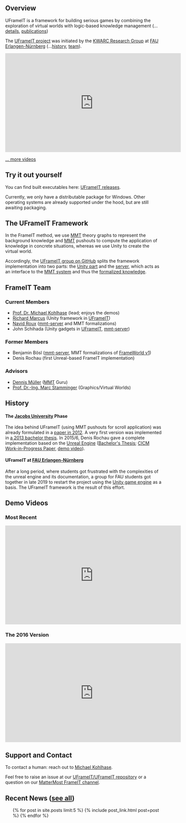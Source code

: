 ## Overview

UFrameIT is a framework for building serious games by combining the exploration of virtual
worlds with logic-based knowledge management (... [details](#the-uframeit-framework), [publications](https://kwarc.github.io/bibs/frameit/))

The [UFrameIT project](https://kwarc.info/systems/frameit) was initiated by the [KWARC Research Group](https://kwarc.info) at
[FAU Erlangen-Nürnberg](https://fau.de) (...[history](#history), [team](#frameit-team)). 

<iframe width="560" height="315" src="https://www.youtube.com/embed/98D2PYgflPw" frameborder="0" allow="accelerometer; autoplay; encrypted-media; gyroscope; picture-in-picture" allowfullscreen></iframe>

[... more videos](#demo-videos)

## Try it out yourself

You can find built executables here: [UFrameIT releases](https://github.com/UFrameIT/UFrameIT/releases).

Currently, we only have a distributable package for Windows. Other operating systems are already supported under the hood, but are still awaiting packaging.

## The UFrameIT Framework

In the FrameIT method, we use [MMT](https://kwarc.info/projects/mmt) theory graphs to represent the background knowledge
and [MMT](https://kwarc.info/projects/mmt) pushouts to compute the application of knowledge in concrete situations, whereas we use Unity to create the virtual world.

Accordingly, the [UFrameIT group on GitHub](https://github.com/UFrameIT) splits the framework implementation into two parts: the [Unity part](https://github.com/UFrameIT/UFrameIT) and the [server](https://github.com/UFrameIT/mmt-server), which acts as an interface to the [MMT system](https://github.com/UniFormal/MMT) and thus the [formalized knowledge](https://gl.mathhub.info/FrameIT).

## FrameIT Team

### Current Members
* [Prof. Dr. Michael Kohlhase](https://kwarc.info/people/mkohlhase/) (lead; enjoys the demos) 
* [Richard Marcus](https://kwarc.info/people/rmarcus/) (Unity framework in [UFrameIT][UFrameIT])
* [Navid Roux](https://kwarc.info/people/nroux/) ([mmt-server][mmt-server] and MMT formalizations)
* John Schihada (Unity gadgets in [UFrameIT][UFrameIT], [mmt-server][mmt-server])

### Former Members 
* Benjamin Bösl ([mmt-server][mmt-server], MMT formalizations of [FrameWorld v1][FrameWorld]) 
* Denis Rochau (first Unreal-based FrameIT implementation) 

### Advisors
* [Dennis Müller](https://kwarc.info/people/dmueller/) ([MMT][MMT] Guru)
* [Prof. Dr.-Ing. Marc Stamminger](https://www.lgdv.tf.fau.de/person/marc-stamminger/)
  (Graphics/Virtual Worlds)

[FrameWorld]: https://gl.mathhub.info/FrameIT/frameworld
[MMT]: https://uniformal.github.io/
[mmt-server]: https://github.com/UFrameIT/mmt-server
[UFrameIT]: https://github.com/UFrameIT/UFrameIT

## History

#### The [Jacobs University](https://jacobs-university.de) Phase

The idea behind UFrameIT (using MMT pushouts for scroll application) was already formulated in a [paper in 2012](http://kwarc.info/kohlhase/submit/activeex-2012.pdf).
A very first version was implemented in [a 2013 bachelor thesis](https://gl.kwarc.info/supervision/BSc-archive/-/blob/master/2013/rachev_daniel/project/thesis/thesis.pdf).
In 2015/6, Denis Rochau gave a complete implementation based on the [Unreal Engine](https://www.unrealengine.com) ([Bachelor's Thesis](https://gl.kwarc.info/supervision/BSc-archive/blob/master/2016/rochau_denis.pdf); [CICM Work-in-Progress Paper](http://ceur-ws.org/Vol-1785/W50.pdf), [demo video](https://gl.kwarc.info/FrameIT/CICM16-WiP/-/blob/master/Screen%2005-12-2016%2020-17-23.avi)).

#### UFrameIT at [FAU Erlangen-Nürnberg](https://fau.de)

After a long period, where students got frustrated with the complexities of the unreal engine and its documentation, a group for FAU students got together in late 2019 to restart the project using the [Unity game engine](https://unity.com) as a basis. The UFrameIT framework is the result of this effort. 

## Demo Videos

### Most Recent
<iframe width="560" height="315" src="https://www.youtube.com/embed/98D2PYgflPw" frameborder="0" allow="accelerometer; autoplay; encrypted-media; gyroscope; picture-in-picture" allowfullscreen></iframe>

### The 2016 Version
<iframe width="560" height="315" src="https://www.youtube.com/embed/GWuySbzJUwQ" frameborder="0" allow="accelerometer; autoplay; encrypted-media; gyroscope; picture-in-picture" allowfullscreen></iframe>

## Support and Contact

To contact a human: reach out to [Michael Kohlhase](https://kwarc.info/kohlhase).

Feel free to raise an issue at our
[UFrameIT/UFrameIT repository](https://github.com/UFrameIT/UFrameIT/issues) or a question
on our [MatterMost FrameIT channel](https://mattermost.kwarc.info/kwarc/channels/frameit).

## Recent News ([see all](/news/))
 
<ul class="collection">
    {% for post in site.posts limit:5 %}
        {% include post_link.html post=post %}
    {% endfor %}
</ul>
